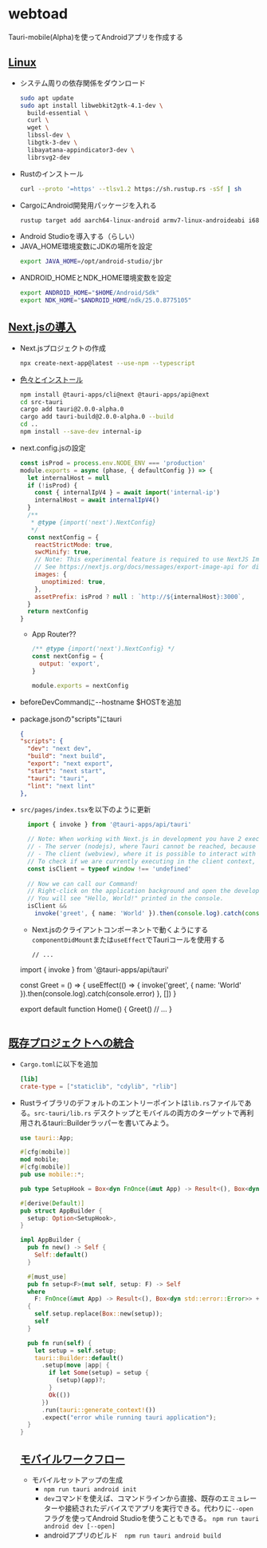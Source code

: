 # webtoad
Tauri-mobile(Alpha)を使ってAndroidアプリを作成する

## [Linux](https://next--tauri.netlify.app/next/guides/getting-started/prerequisites/linux)
- システム周りの依存関係をダウンロード
  ```bash
  sudo apt update
  sudo apt install libwebkit2gtk-4.1-dev \
    build-essential \
    curl \
    wget \
    libssl-dev \
    libgtk-3-dev \
    libayatana-appindicator3-dev \
    librsvg2-dev
  ```
- Rustのインストール
   ```bash
   curl --proto '=https' --tlsv1.2 https://sh.rustup.rs -sSf | sh
   ```
- CargoにAndroid開発用パッケージを入れる
   ```bash
   rustup target add aarch64-linux-android armv7-linux-androideabi i686-linux-android x86_64-linux-android
   ```
- Android Studioを導入する（らしい）
- JAVA_HOME環境変数にJDKの場所を設定
   ```bash
   export JAVA_HOME=/opt/android-studio/jbr
   ```
- ANDROID_HOMEとNDK_HOME環境変数を設定
  ```bash
  export ANDROID_HOME="$HOME/Android/Sdk"
  export NDK_HOME="$ANDROID_HOME/ndk/25.0.8775105"
  ```

## [Next.jsの導入](https://next--tauri.netlify.app/next/guides/getting-started/setup/next-js/)
- Next.jsプロジェクトの作成
  ```bash
  npx create-next-app@latest --use-npm --typescript
  ```
- [色々とインストール](https://next--tauri.netlify.app/next/mobile/development/configuration)
  ```bash
  npm install @tauri-apps/cli@next @tauri-apps/api@next
  cd src-tauri
  cargo add tauri@2.0.0-alpha.0
  cargo add tauri-build@2.0.0-alpha.0 --build
  cd ..
  npm install --save-dev internal-ip
  ```
- next.config.jsの設定
  ```js
  const isProd = process.env.NODE_ENV === 'production'
  module.exports = async (phase, { defaultConfig }) => {
    let internalHost = null
    if (!isProd) {
      const { internalIpV4 } = await import('internal-ip')
      internalHost = await internalIpV4()
    }
    /**
     * @type {import('next').NextConfig}
     */
    const nextConfig = {
      reactStrictMode: true,
      swcMinify: true,
      // Note: This experimental feature is required to use NextJS Image in SSG mode.
      // See https://nextjs.org/docs/messages/export-image-api for different workarounds.
      images: {
        unoptimized: true,
      },
      assetPrefix: isProd ? null : `http://${internalHost}:3000`,
    }
    return nextConfig
  }
  ```
  - App Router??
    ```js
    /** @type {import('next').NextConfig} */
    const nextConfig = {
      output: 'export',
    }

    module.exports = nextConfig
    ```
- beforeDevCommandに--hostname $HOSTを追加
- package.jsonの"scripts"にtauri
  ```json
  {
  "scripts": {
    "dev": "next dev",
    "build": "next build",
    "export": "next export",
    "start": "next start",
    "tauri": "tauri",
    "lint": "next lint"
  },
  ```
- `src/pages/index.tsx`を以下のように更新
  ```ts
    import { invoke } from '@tauri-apps/api/tauri'
  
    // Note: When working with Next.js in development you have 2 execution contexts:
    // - The server (nodejs), where Tauri cannot be reached, because the current context is inside of nodejs.
    // - The client (webview), where it is possible to interact with the Tauri rust backend.
    // To check if we are currently executing in the client context, we can check the type of the window object;
    const isClient = typeof window !== 'undefined'
    
    // Now we can call our Command!
    // Right-click on the application background and open the developer tools.
    // You will see "Hello, World!" printed in the console.
    isClient &&
      invoke('greet', { name: 'World' }).then(console.log).catch(console.error)
    ```
  - Next.jsのクライアントコンポーネントで動くようにする`componentDidMount`または`useEffect`でTauriコールを使用する
    ```tsx
    // ...
  import { invoke } from '@tauri-apps/api/tauri'
  
  const Greet = () => {
    useEffect(() => {
      invoke('greet', { name: 'World' }).then(console.log).catch(console.error)
    }, [])
  }
  
  export default function Home() {
    Greet()
    // ...
  }
  ```
## [既存プロジェクトへの統合](https://next--tauri.netlify.app/next/mobile/development/integrate)
- `Cargo.toml`に以下を追加
  ```toml
  [lib]
  crate-type = ["staticlib", "cdylib", "rlib"]
  ```
- Rustライブラリのデフォルトのエントリーポイントは`lib.rs`ファイルである。`src-tauri/lib.rs`
  デスクトップとモバイルの両方のターゲットで再利用されるtauri::Builderラッパーを書いてみよう。
  ```rust
  use tauri::App;

  #[cfg(mobile)]
  mod mobile;
  #[cfg(mobile)]
  pub use mobile::*;
  
  pub type SetupHook = Box<dyn FnOnce(&mut App) -> Result<(), Box<dyn std::error::Error>> + Send>;
  
  #[derive(Default)]
  pub struct AppBuilder {
    setup: Option<SetupHook>,
  }
  
  impl AppBuilder {
    pub fn new() -> Self {
      Self::default()
    }
  
    #[must_use]
    pub fn setup<F>(mut self, setup: F) -> Self
    where
      F: FnOnce(&mut App) -> Result<(), Box<dyn std::error::Error>> + Send + 'static,
    {
      self.setup.replace(Box::new(setup));
      self
    }
  
    pub fn run(self) {
      let setup = self.setup;
      tauri::Builder::default()
        .setup(move |app| {
          if let Some(setup) = setup {
            (setup)(app)?;
          }
          Ok(())
        })
        .run(tauri::generate_context!())
        .expect("error while running tauri application");
    }
  }
  ```
  ## [モバイルワークフロー](https://next--tauri.netlify.app/next/mobile/development/mobile_workflow)
  - モバイルセットアップの生成
    - `npm run tauri android init`
    - `dev`コマンドを使えば、コマンドラインから直接、既存のエミュレーターや接続されたデバイスでアプリを実行できる。代わりに`--open`フラグを使ってAndroid Studioを使うこともできる。 `npm run tauri android dev [--open]`
    - androidアプリのビルド　`npm run tauri android build`

